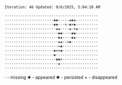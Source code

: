 `Iteration: 46 Updated: 9/6/2025, 5:04:10 AM`
<!-- GOL_START -->
`··········································`</br>
`······················✱✱·····✚✱✚··········`</br>
`······················✱✱···×·✱×✱··········`</br>
`·······················✚✚····✚·×✚·········`</br>
`························✱✱····✱✱··········`</br>
`························✱✚····✱✚··········`</br>
`························✚✚··×✱············`</br>
`························×✱················`</br>
`······················✱××✱················`</br>
`······················✱···················`</br>
`·······················✱✱×················`</br>
`························✚·················`</br>
`··········································`</br>
<!-- GOL_END -->
· - missing
✚ - appeared
✱ - persisted
× - disappeared